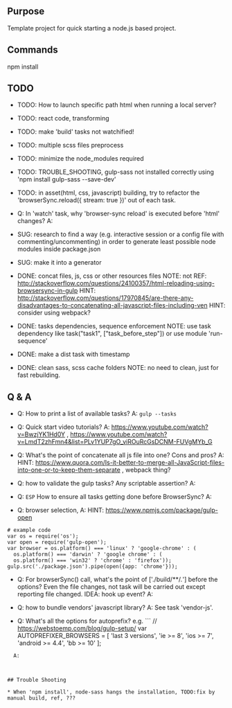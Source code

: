 

## Purpose

Template project for quick starting a node.js based project.




## Commands
npm install



## TODO 

* TODO: How to launch specific path html when running a local server? 

* TODO: react code, transforming

* TODO: make 'build' tasks not watchified! 

* TODO: multiple scss files preprocess

* TODO: minimize the node_modules required

* TODO: TROUBLE_SHOOTING, gulp-sass not installed correctly using 'npm install gulp-sass --save-dev'


* TODO: in asset(html, css, javascript) building, try to refactor the 'browserSync.reload({ stream: true })' out of each task.
* Q: In 'watch' task, why 'browser-sync reload' is executed before 'html' changes?
  A: 


* SUG: research to find a way (e.g. interactive session or a config file with commenting/uncommenting) in order to generate least possible node modules inside package.json


* SUG: make it into a generator


* DONE: concat files, js, css or other resources files
  NOTE: not 
  REF: http://stackoverflow.com/questions/24100357/html-reloading-using-browsersync-in-gulp
  HINT: http://stackoverflow.com/questions/17970845/are-there-any-disadvantages-to-concatenating-all-javascript-files-including-ven
  HINT: consider using webpack?

* DONE: tasks dependencies,  sequence enforcement
  NOTE:  use task dependency like task("task1", ["task_before_step"]) or use module 'run-sequence'

* DONE: make a dist task with timestamp

* DONE: clean sass, scss cache folders
  NOTE: no need to clean, just for fast rebuilding.




## Q & A

* Q: How to print a list of available tasks?   A: `gulp --tasks`

* Q: Quick start video tutorials?  A: https://www.youtube.com/watch?v=BwzjYK1Hd0Y , https://www.youtube.com/watch?v=LmdT2zhFmn4&list=PLv1YUP7gO_viROuRcGsDCNM-FUVgMYb_G

* Q: What's the point of concatenate all js file into one? Cons and pros?
  A: 
  HINT: https://www.quora.com/Is-it-better-to-merge-all-JavaScript-files-into-one-or-to-keep-them-separate  , webpack thing?

* Q: how to validate the gulp tasks? Any scriptable assertion?
  A:

* Q: ``ESP`` How to ensure all tasks getting done before BrowserSync?
  A:

* Q: browser selection, 
  A:
  HINT: https://www.npmjs.com/package/gulp-open
```
# example code
var os = require('os');
var open = require('gulp-open');
var browser = os.platform() === 'linux' ? 'google-chrome' : (
  os.platform() === 'darwin' ? 'google chrome' : (
  os.platform() === 'win32' ? 'chrome' : 'firefox'));
gulp.src('./package.json').pipe(open({app: 'chrome'}));
```

* Q: For browserSync() call, what's the point of ['./build/**/*.*'] before the options? Even the file changes, not task will be carried out except reporting file changed. IDEA: hook up event?
  A: 

* Q: how to bundle vendors' javascript library? 
  A: See task 'vendor-js'.


* Q: What's all the options for autoprefix?
e.g. ```
// https://webstoemp.com/blog/gulp-setup/
var AUTOPREFIXER_BROWSERS = [
  'last 3 versions',
  'ie >= 8',
  'ios >= 7',
  'android >= 4.4',
  'bb >= 10'
];
```
  A:



## Trouble Shooting
 
* When 'npm install', node-sass hangs the installation, TODO:fix by manual build, ref, ???
